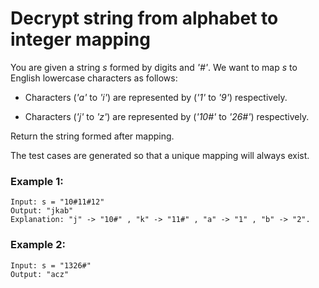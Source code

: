 # Decrypt string from alphabet to integer mapping

You are given a string *s* formed by digits and *'#'*. We want to map *s* to English lowercase characters as follows:

* Characters (*'a'* to *'i'*) are represented by (*'1'* to *'9'*) respectively.

* Characters (*'j'* to *'z'*) are represented by (*'10#'* to *'26#'*) respectively.

Return the string formed after mapping.

The test cases are generated so that a unique mapping will always exist.

### Example 1:
    Input: s = "10#11#12"
    Output: "jkab"
    Explanation: "j" -> "10#" , "k" -> "11#" , "a" -> "1" , "b" -> "2".

### Example 2:
    Input: s = "1326#"
    Output: "acz"